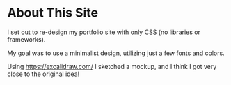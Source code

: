 # About This Site

I set out to re-design my portfolio site with only CSS (no libraries or frameworks). 

My goal was to use a minimalist design, utilizing just a few fonts and colors.

Using https://excalidraw.com/ I sketched a mockup, and I think I got very close to the original idea!